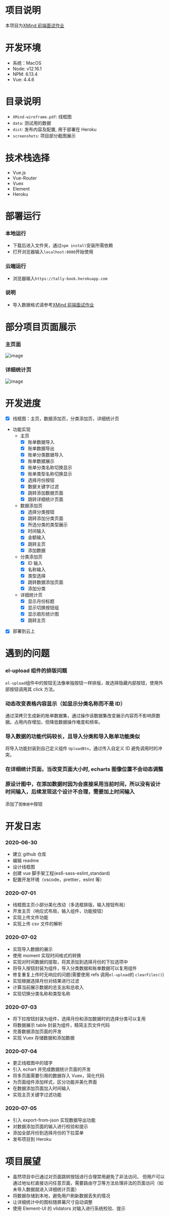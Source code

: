 # 项目说明

本项目为[XMind 前端面试作业](https://github.com/xmindltd/hiring/blob/master/frontend-1/README.md)

# 开发环境

- 系统：MacOS
- Node: v12.16.1
- NPM: 6.13.4
- Vue: 4.4.6

# 目录说明

- `XMind-wireframe.pdf`: 线框图
- `data`: 测试用的数据
- `dist`: 发布内容及配置, 用于部署在 Heroku
- `screenshots`: 项目部分截图展示

# 技术栈选择

- Vue.js
- Vue-Router
- Vuex
- Element
- Heroku

# 部署运行

### 本地运行

- 下载后进入文件夹，通过`npm install`安装所需依赖
- 打开浏览器输入`localhost:8080`开始使用

### 云端运行

- 浏览器输入`https://tally-book.herokuapp.com`

### 说明

- 导入数据格式请参考[XMind 前端面试作业](https://github.com/xmindltd/hiring/blob/master/frontend-1/README.md)

# 部分项目页面展示

### 主页面

![image](http://github.com/KristLin/screenshots/screenshot-home.jpg)

### 详细统计页

![image](http://github.com/KristLin/screenshots/screenshot-chart.jpg)

# 开发进度

- [x] 线框图：主页，数据添加页，分类添加页，详细统计页
- 功能实现
  - 主页
    - [x] 账单数据导入
    - [x] 账单数据导出
    - [x] 账单分类数据导入
    - [x] 账单数据展示
    - [x] 账单分类名称切换显示
    - [x] 账单类型名称切换显示
    - [x] 选择月份按钮
    - [x] 数据关键字过滤
    - [x] 跳转添加数据页面
    - [x] 跳转详细统计页面
  - 数据添加页
    - [x] 选择分类按钮
    - [x] 跳转添加分类页面
    - [x] 所选分类的类型展示
    - [x] 时间输入
    - [x] 金额输入
    - [x] 跳转主页
    - [x] 添加数据
  - 分类添加页
    - [x] ID 输入
    - [x] 名称输入
    - [x] 类型选择
    - [x] 跳转数据添加页面
    - [x] 添加分类
  - 详细统计页
    - [x] 显示月份标题
    - [x] 显示切换按钮组
    - [x] 显示扇形统计图
    - [x] 跳转主页
- [x] 部署到云上

# 遇到的问题

### el-upload 组件的排版问题

`el-upload`组件中的按钮无法像单独按钮一样排版，故选择隐藏内部按钮，使用外部按钮调用其 click 方法。

### 动态改变表格内容显示（如显示分类名称而不是 ID）

通过深拷贝生成新的账单数据集，通过操作该数据集改变展示内容而不影响原数据。占用内存增加，但降低数据操作难度和频率。

### 导入数据的功能代码较长，且导入分类和导入账单功能类似

将导入功能封装到自己定义组件 `UploadBtn`，通过传入自定义 ID 避免调用时的冲突。

### 在详细统计页面，当改变页面大小时, echarts 图像位置不会动态调整

### 原设计图中，在添加数据时因为会直接采用当前时间，所以没有设计时间输入，后续发现这个设计不合理，需要加上时间输入

添加了`图像居中`按钮

# 开发日志

### 2020-06-30

- 建立 github 仓库
- 编辑 readme
- 设计线框图
- 创建 vue 脚手架工程(es6-sass-eslint_standard)
- 配置开发环境（vscode，prettier，eslint 等）

### 2020-07-01

- 线框图主页小部分美化改动（多选框排版，输入按钮布局）
- 开发主页（响应式布局，输入组件，功能按钮）
- 实现上传文件功能
- 实现上传 csv 文件的解析

### 2020-07-02

- 实现导入数据的展示
- 使用 moment 实现时间格式的转换
- 实现对时间数据的提取，将其添加到选择月份的下拉选项中
- 将导入按钮封装为组件，导入分类数据和账单数据可以复用组件
- 修复重复上传时无响应的问题(需要使用 refs 调用`el-upload`的 `clearFiles()`)
- 实现根据选择月份对结果进行过滤
- 计算当前展示数据的总支出和总收入
- 实现切换分类名称和类型名称

### 2020-07-03

- 将下拉按钮封装为组件，选择月份和添加数据时的选择分类可以复用
- 将数据展示 table 封装为组件，精简主页文件代码
- 完善数据添加页面的开发
- 实现 Vuex 存储数据和添加数据

### 2020-07-04

- 更正线框图中的错字
- 引入 echart 并完成数据统计页面的开发
- 将多页面需要引用的数据存入 Vuex，简化代码
- 为页面组件添加样式，区分功能并美化界面
- 在数据添加页面加入时间输入
- 实现主页关键字过滤功能

### 2020-07-05

- 引入 export-from-json 实现数据导出功能
- 对数据添加页面的输入进行校验和提示
- 添加全部月份到选择月份的下拉菜单
- 发布项目到 Heroku

# 项目展望

- 虽然项目中已通过对页面跳转按钮进行合理禁用避免了非法访问， 但用户可以通过地址栏直接访问任意页面，需要路由守卫等方法处理非法的页面访问（如未导入数据就进入详细统计页面）
- 将数据存储到本地，避免用户刷新数据丢失的情况
- 让详细统计中的图标随屏幕尺寸自动调整
- 使用 Element-UI 的 vlidators 对输入进行系统校验、提示
